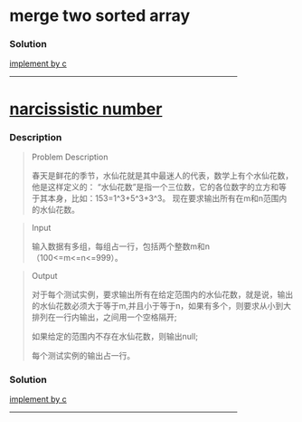 # merge two sorted array

### Solution

[implement by c](./src/MergeTwoSortedArray.c)

<HR style="border:3 double #987cb9" width="80%"color=#987cb9 SIZE=3>

# [narcissistic number](http://acm.hdu.edu.cn/showproblem.php?pid=2010)

### Description

> Problem Description
>
> 春天是鲜花的季节，水仙花就是其中最迷人的代表，数学上有个水仙花数，他是这样定义的：
“水仙花数”是指一个三位数，它的各位数字的立方和等于其本身，比如：153=1^3+5^3+3^3。
现在要求输出所有在m和n范围内的水仙花数。

> Input
>
> 输入数据有多组，每组占一行，包括两个整数m和n（100<=m<=n<=999）。

> Output
> 
> 对于每个测试实例，要求输出所有在给定范围内的水仙花数，就是说，输出的水仙花数必须大于等于m,并且小于等于n，如果有多个，则要求从小到大排列在一行内输出，之间用一个空格隔开;
> 
> 如果给定的范围内不存在水仙花数，则输出null;
> 
> 每个测试实例的输出占一行。

### Solution

[implement by c](./src/narcissisticNumber.c)

<HR style="border:3 double #987cb9" width="80%"color=#987cb9 SIZE=3>
